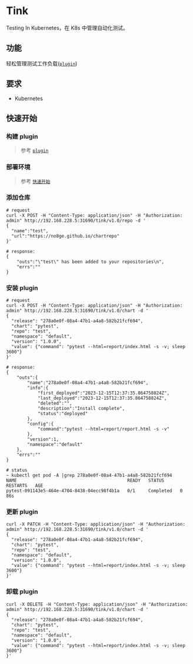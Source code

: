# Tink

Testing In Kubernetes，在 K8s 中管理自动化测试。

## 功能

轻松管理测试工作负载([`plugin`](https://github.com/no8ge/plugins "plugin"))

## 要求

- Kubernetes

## 快速开始

### 构建 plugin

> 参考 [`plugin`](https://github.com/no8ge/plugins "plugin")

### 部署环境

> 参考 [`快速开始`](https://github.com/no8ge/atop?tab=readme-ov-file#%E5%BF%AB%E9%80%9F%E5%BC%80%E5%A7%8B)

### 添加仓库

```shell
# request
curl -X POST -H "Content-Type: application/json" -H "Authorization: admin" http://192.168.228.5:31690/tink/v1.0/repo -d '
{  
  "name":"test",
  "url":"https://no8ge.github.io/chartrepo"
}'

# response:
{
    "outs":"\"test\" has been added to your repositories\n",
    "errs":""
}
```

### 安装 plugin

```shell
# request
curl -X POST -H "Content-Type: application/json" -H "Authorization: admin" http://192.168.228.5:31690/tink/v1.0/chart -d '
{
  "release": "278a0e0f-08a4-47b1-a4a8-582b21fcf694",
  "chart": "pytest",
  "repo": "test",
  "namespace": "default",
  "version": "1.0.0",
  "value": {"command": "pytest --html=report/index.html -s -v; sleep 3600"}
}'

# response:
{
    "outs":{
        "name":"278a0e0f-08a4-47b1-a4a8-582b21fcf694",
        "info":{
            "first_deployed":"2023-12-15T12:37:35.864758824Z",
            "last_deployed":"2023-12-15T12:37:35.864758824Z",
            "deleted":"",
            "description":"Install complete",
            "status":"deployed"
        },
        "config":{
            "command":"pytest --html=report/report.html -s -v"
        },
        "version":1,
        "namespace":"default"
    },
    "errs":""
}

# status
~ kubectl get pod -A |grep 278a0e0f-08a4-47b1-a4a8-582b21fcf694                              
NAME                                          READY   STATUS      RESTARTS   AGE
pytest-091143e5-464e-4704-8438-04ecc98f4b1a   0/1     Completed   0          86s

```

### 更新 plugin

```shell
curl -X PATCH -H "Content-Type: application/json" -H "Authorization: admin" http://192.168.228.5:31690/tink/v1.0/chart -d '
{
  "release": "278a0e0f-08a4-47b1-a4a8-582b21fcf694",
  "chart": "pytest",
  "repo": "test",
  "namespace": "default",
  "version": "1.0.0",
  "value": {"command": "pytest --html=report/index.html -s -v; sleep 3600"}
}'
```

### 卸载 plugin

```shell
curl -X DELETE -H "Content-Type: application/json" -H "Authorization: admin" http://192.168.228.5:31690/tink/v1.0/chart -d '
{
  "release": "278a0e0f-08a4-47b1-a4a8-582b21fcf694",
  "chart": "pytest",
  "repo": "test",
  "namespace": "default",
  "version": "1.0.0",
  "value": {"command": "pytest --html=report/index.html -s -v; sleep 3600"}
}'
```
